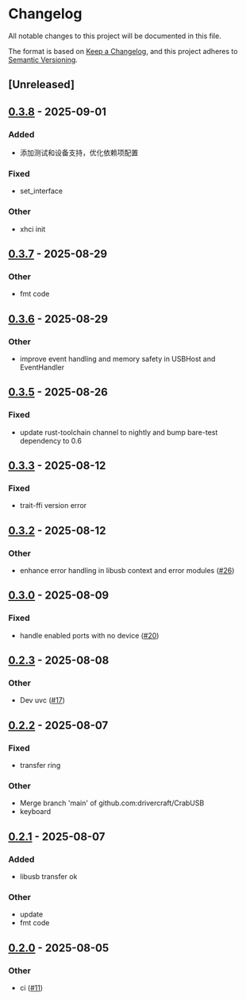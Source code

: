 # Changelog

All notable changes to this project will be documented in this file.

The format is based on [Keep a Changelog](https://keepachangelog.com/en/1.0.0/),
and this project adheres to [Semantic Versioning](https://semver.org/spec/v2.0.0.html).

## [Unreleased]

## [0.3.8](https://github.com/drivercraft/CrabUSB/compare/crab-usb-v0.3.7...crab-usb-v0.3.8) - 2025-09-01

### Added

- 添加测试和设备支持，优化依赖项配置

### Fixed

- set_interface

### Other

- xhci init

## [0.3.7](https://github.com/drivercraft/CrabUSB/compare/crab-usb-v0.3.6...crab-usb-v0.3.7) - 2025-08-29

### Other

- fmt code

## [0.3.6](https://github.com/drivercraft/CrabUSB/compare/crab-usb-v0.3.5...crab-usb-v0.3.6) - 2025-08-29

### Other

- improve event handling and memory safety in USBHost and EventHandler

## [0.3.5](https://github.com/drivercraft/CrabUSB/compare/crab-usb-v0.3.4...crab-usb-v0.3.5) - 2025-08-26

### Fixed

- update rust-toolchain channel to nightly and bump bare-test dependency to 0.6

## [0.3.3](https://github.com/drivercraft/CrabUSB/compare/crab-usb-v0.3.2...crab-usb-v0.3.3) - 2025-08-12

### Fixed

- trait-ffi version error

## [0.3.2](https://github.com/drivercraft/CrabUSB/compare/crab-usb-v0.3.1...crab-usb-v0.3.2) - 2025-08-12

### Other

- enhance error handling in libusb context and error modules ([#26](https://github.com/drivercraft/CrabUSB/pull/26))

## [0.3.0](https://github.com/drivercraft/CrabUSB/compare/crab-usb-v0.2.3...crab-usb-v0.3.0) - 2025-08-09

### Fixed

- handle enabled ports with no device ([#20](https://github.com/drivercraft/CrabUSB/pull/20))

## [0.2.3](https://github.com/drivercraft/CrabUSB/compare/crab-usb-v0.2.2...crab-usb-v0.2.3) - 2025-08-08

### Other

- Dev uvc ([#17](https://github.com/drivercraft/CrabUSB/pull/17))

## [0.2.2](https://github.com/drivercraft/CrabUSB/compare/crab-usb-v0.2.1...crab-usb-v0.2.2) - 2025-08-07

### Fixed

- transfer ring

### Other

- Merge branch 'main' of github.com:drivercraft/CrabUSB
- keyboard

## [0.2.1](https://github.com/drivercraft/CrabUSB/compare/crab-usb-v0.2.0...crab-usb-v0.2.1) - 2025-08-07

### Added

- libusb transfer ok

### Other

- update
- fmt code

## [0.2.0](https://github.com/drivercraft/CrabUSB/compare/crab-usb-v0.1.3...crab-usb-v0.2.0) - 2025-08-05

### Other

- ci ([#11](https://github.com/drivercraft/CrabUSB/pull/11))
